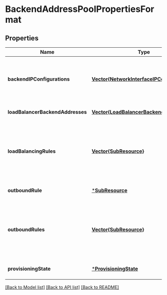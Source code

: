 # BackendAddressPoolPropertiesFormat


## Properties
Name | Type | Description | Notes
------------ | ------------- | ------------- | -------------
**backendIPConfigurations** | [**Vector{NetworkInterfaceIPConfiguration2}**](NetworkInterfaceIPConfiguration2.md) | An array of references to IP addresses defined in network interfaces. | [optional] [readonly] [default to nothing]
**loadBalancerBackendAddresses** | [**Vector{LoadBalancerBackendAddress}**](LoadBalancerBackendAddress.md) | An array of backend addresses. | [optional] [default to nothing]
**loadBalancingRules** | [**Vector{SubResource}**](SubResource.md) | An array of references to load balancing rules that use this backend address pool. | [optional] [readonly] [default to nothing]
**outboundRule** | [***SubResource**](SubResource.md) |  | [optional] [default to nothing]
**outboundRules** | [**Vector{SubResource}**](SubResource.md) | An array of references to outbound rules that use this backend address pool. | [optional] [readonly] [default to nothing]
**provisioningState** | [***ProvisioningState**](ProvisioningState.md) |  | [optional] [default to nothing]


[[Back to Model list]](../README.md#models) [[Back to API list]](../README.md#api-endpoints) [[Back to README]](../README.md)


